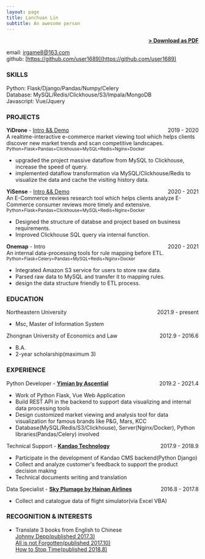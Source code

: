 ```yaml
---
layout: page
title: Lanchuan Lin 
subtitle: An awesome person
---
```


<span style="float: right; "><a href="{{ '/assets/resume.pdf' | prepend: site.baseurl }}"><strong>> Download as PDF</strong></a> </span>
<br>

email: irgame8@163.com <br>
github: [https://github.com/user1689](https://github.com/user1689)

### SKILLS
Python: Flask/Django/Pandas/Numpy/Celery <br>
Database: MySQL/Redis/Clickhouse/S3/Impala/MongoDB <br>
Javascript: Vue/Jquery

### PROJECTS
**YiDrone** - [Intro && Demo](https://www.yimian.io/yidrone) <span style="float: right; ">2019 - 2020</span><br>
A realtime-interactive e-commerce market viewing tool which helps clients discover new market trends and scan competitive landscapes.
<br><small> Python+Flask+Pandas+Clickhouse+MySQL+Redis+Nginx+Docker </small> 
* upgraded the project massive dataflow from MySQL to Clickhouse, increase the speed of query.
* implemented dataflow transformation via MySQL/Clickhouse/Redis to visualize the data and cache the visiting history data.

**YiSense** - [Intro && Demo](https://www.yimian.io/yisense) <span style="float: right; ">2020 - 2021</span><br>
An E-Commerce reviews research tool which helps clients analyze E-Commerce consumer reviews more timely and extensive.
<br><small> Python+Flask+Pandas+Clickhouse+MySQL+Redis+Nginx+Docker </small> 
* Designed the structure of databse and project based on business requirements.
* Improved Clickhouse SQL query via internal function.

**Onemap** - Intro <span style="float: right; ">2020 - 2021</span><br>
An internal data-processing tools for rule mapping before ETL.
<br><small> Python+Flask+Celery+Pandas+MySQL+Redis+Nginx+Docker </small>
* Integrated Amazon S3 service for users to store raw data.
* Parsed raw data to MySQL and transfer it to mapping rules.
* design the data structure friendly to ETL process.

### EDUCATION

Northeastern University <span style="float: right; ">2021.9 - present</span>  
* Msc, Master of Information System

Zhongnan University of Economics and Law <span style="float: right; ">2012.9 - 2016.6</span>  
* B.A.
* 2-year scholarship(maximum 3) 

### EXPERIENCE

Python Developer - **[Yimian by Ascential](https://www.yimian.io/)** <span style="float: right; ">2019.2 - 2021.4</span>  
* Work of Python Flask, Vue Web Application
* Build REST API in the backend to support data visualizing and internal data processing tools
* Design customized market viewing and analysis tool for data visualization for famous brands like P&G, Mars, KCC
* Database(MySQL/Redis/S3/Clickhouse), Server(Nginx/Docker), Python libraries(Pandas/Celery) involved 

 
Technical Support - **[Kandao Technology](https://www.kandaovr.com)** <span style="float: right; ">2017.9 - 2018.9</span>  
* Participate in the development of Kandao CMS backend(Python Django)
* Collect and analyze customer's feedback to support the product decision making
* Technical documents writing and translation 

Data Specialist - **[Sky Plumage by Hainan Airlines](http://www.skyplumage.com/)** <span style="float: right; ">2016.8 - 2017.8</span>  
* Collect and catalogue data of flight simulator(via Excel VBA) 


### RECOGNITION & INTERESTS

- Translate 3 books from English to Chinese<br>
[Johnny Depp(published 2017.3)](https://book.douban.com/subject/26939902/)<br>
[All is not Forgotten(published 2017.10)](https://book.douban.com/subject/27107197/)<br>
[How to Stop Time(published 2018.8)](https://book.douban.com/subject/30223818/)
